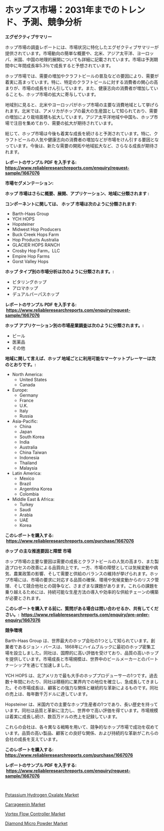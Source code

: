<p><h1>ホップス市場：2031年までのトレンド、予測、競争分析</h1></p><p><strong>エグゼクティブサマリー</strong></p>
<p><p>ホップ市場の調査レポートには、市場状況に特化したエグゼクティブサマリーが提供されています。市場動向の簡単な概要や、北米、アジア太平洋、ヨーロッパ、米国、中国の地理的展開についても詳細に記載されています。市場は予測期間中に年間成長率5.3％で成長すると予想されています。</p><p>ホップ市場では、需要の増加やクラフトビールの普及などの要因により、需要が着実に高まっています。特に、特定のクラフトビールに対する消費者の関心の高まりが、市場の成長をけん引しています。また、健康志向の消費者が増加していることも、ホップ市場の拡大に寄与しています。</p><p>地域別に見ると、北米やヨーロッパがホップ市場の主要な消費地域として挙げられます。北米では、アメリカがホップの最大の生産国として知られており、需要の増加により栽培面積も拡大しています。アジア太平洋地域や中国も、ホップ市場で注目を集めており、需要の拡大が期待されています。</p><p>総じて、ホップ市場は今後も着実な成長を続けると予測されています。特に、クラフトビールの人気や健康志向の消費者の増加などが市場をけん引する要因となっています。今後は、新たな需要の開拓や地域拡大など、さらなる成長が期待されます。</p></p>
<p><strong>レポートのサンプル PDF を入手する: <a href="https://www.reliableresearchreports.com/enquiry/request-sample/1667076">https://www.reliableresearchreports.com/enquiry/request-sample/1667076</a></strong></p>
<p><strong>市場セグメンテーション:</strong></p>
<p><strong> ホップ 市場はさらに概要、展開、アプリケーション、地域に分類されます :</strong></p>
<p><strong>コンポーネントに関しては、 ホップ 市場は次のように分類されます: &nbsp;</strong></p>
<p><ul><li>Barth-Haas Group</li><li>YCH HOPS</li><li>Hopsteiner</li><li>Midwest Hop Producers</li><li>Buck Creek Hops Farm</li><li>Hop Products Australia</li><li>GLACIER HOPS RANCH</li><li>Crosby Hop Farm，LLC</li><li>Empire Hop Farms</li><li>Gorst Valley Hops</li></ul></p>
<p><strong> ホップ タイプ別の市場分析は次のように分類されます。:</strong></p>
<p><ul><li>ビタリングホップ</li><li>アロマホップ</li><li>デュアルパーパスホップ</li></ul></p>
<p><strong>レポートのサンプル PDF を入手する: &nbsp;<a href="https://www.reliableresearchreports.com/enquiry/request-sample/1667076">https://www.reliableresearchreports.com/enquiry/request-sample/1667076</a></strong></p>
<p><strong> ホップ アプリケーション別の市場産業調査は次のように分類されます。:</strong></p>
<p><ul><li>ビール</li><li>医薬品</li><li>その他</li></ul></p>
<p><strong>地域に関して言えば、ホップ 地域ごとに利用可能なマーケットプレーヤーは次のとおりです。:</strong></p>
<p><ul>
    <li>
        North America:
        <ul>
            <li>United States</li>
            <li>Canada</li>
        </ul>
    </li>
    <li>
        Europe:
        <ul>
            <li>Germany</li>
            <li>France</li>
            <li>U.K.</li>
            <li>Italy</li>
            <li>Russia</li>
        </ul>
    </li>
    <li>
        Asia-Pacific:
        <ul>
            <li>China</li>
            <li>Japan</li>
            <li>South Korea</li>
            <li>India</li>
            <li>Australia</li>
            <li>China Taiwan</li>
            <li>Indonesia</li>
            <li>Thailand</li>
            <li>Malaysia</li>
        </ul>
    </li>
    <li>
        Latin America:
        <ul>
            <li>Mexico</li>
            <li>Brazil</li>
            <li>Argentina Korea</li>
            <li>Colombia</li>
        </ul>
    </li>
    <li>
        Middle East & Africa:
        <ul>
            <li>Turkey</li>
            <li>Saudi</li>
            <li>Arabia</li>
            <li>UAE</li>
            <li>Korea</li>
        </ul>
    </li>
    </ul></p>
<p><strong>このレポートを購入する: &nbsp;<a href="https://www.reliableresearchreports.com/purchase/1667076">https://www.reliableresearchreports.com/purchase/1667076</a></strong></p>
<p><strong>ホップ の主な推進要因と障壁 市場</strong></p>
<p><p>ホップ市場の主要な要因は需要の成長とクラフトビールの人気の高まり、また製造プロセスの改善による品質向上です。一方、市場の障壁としては気候変動や病気、農業政策の影響、そして需要と供給のバランスの維持が挙げられます。ホップ市場には、市場の要求に対応する品質の確保、環境や気候変動からのリスク管理、そして競合他社との競争など、さまざまな課題があります。これらの課題を乗り越えるためには、持続可能な生産方法の導入や効率的な供給チェーンの構築が必要とされます。</p></p>
<p><strong>このレポートを購入する前に、質問がある場合は問い合わせるか、共有してください。:&nbsp; <a href="https://www.reliableresearchreports.com/enquiry/pre-order-enquiry/1667076">https://www.reliableresearchreports.com/enquiry/pre-order-enquiry/1667076</a></strong></p>
<p><strong>競争環境</strong></p>
<p><p>Barth-Haas Group は、世界最大のホップ会社の1つとして知られています。創業者であるジョン・バースは、1868年にハイムブルックに最初のホップ密集工場を設立しました。同社は、国際的に高い評価を受けており、品質の高いホップを提供しています。市場成長と市場規模は、世界中のビールメーカーとのパートナーシップを通じて加速しました。</p><p>YCH HOPS は、北アメリカで最も大手のホッププロデューサーの1つです。過去数十年間にわたり、同社は積極的に業界内での地位を確立し、急成長してきました。その市場成長は、顧客との強力な関係と継続的な革新によるものです。同社の売上は、毎年数千万ドルに達しています。</p><p>Hopsteiner は、米国内での主要なホップ生産者の1つであり、長い歴史を持っています。同社は品質と革新に注力し、世界中で高い評価を得ています。市場規模は着実に成長し続け、数百万ドルの売上を記録しています。</p><p>これらの会社は、各々異なる戦略を用いて、競争的なホップ市場で成功を収めています。品質の高い製品、顧客との良好な関係、および持続的な革新がこれらの会社の成長を支えています。</p></p>
<p><strong>このレポートを購入する: &nbsp; <a href="https://www.reliableresearchreports.com/purchase/1667076">https://www.reliableresearchreports.com/purchase/1667076</a></strong></p>
<p><strong>レポートのサンプル PDF を入手する: &nbsp;<a href="https://www.reliableresearchreports.com/enquiry/request-sample/1667076">https://www.reliableresearchreports.com/enquiry/request-sample/1667076</a></strong><strong></strong></p>
<p>&nbsp;</p>
<p><p><a href="https://sore-arch-6db.notion.site/Potassium-Hydrogen-Oxalate-Market-Size-and-Examines-its-Market-Scope-with-a-Primary-Focus-on-Growt-7ebb7e2887774de98166e1c4d39dc1a1">Potassium Hydrogen Oxalate Market</a></p><p><a href="https://funky-papaya-cf4.notion.site/Carrageenin-Market-Size-Furnishes-Valuable-Information-Encompassing-Market-Share-Market-Trends-and-18649febb81044c9ac77ee8e0a780424">Carrageenin Market</a></p><p><a href="https://view.publitas.com/reportprime-1/vortex-flow-controller-market-size-market-share-and-global-market-analysis-report-2024-2031/">Vortex Flow Controller Market</a></p><p><a href="https://confirmed-shield-e13.notion.site/Diamond-Micro-Powder-Market-Share-Market-New-Trends-Analysis-Report-By-Type-By-Application-By-En-ccf3d6b61b7a4135b64df9b7da23ba78">Diamond Micro Powder Market</a></p></p>
